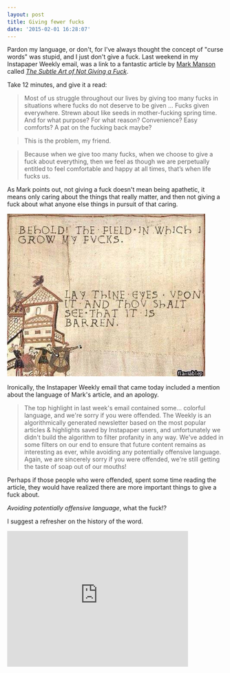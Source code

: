 ```yaml
---
layout: post
title: Giving fewer fucks
date: '2015-02-01 16:28:07'
---
```


Pardon my language, or don't, for I've always thought the concept of "curse words" was stupid, and I just don't give a fuck. Last weekend in my Instapaper Weekly email, was a link to a fantastic article by [Mark Manson](https://twitter.com/@IAmMarkManson) called *[The Subtle Art of Not Giving a Fuck](http://markmanson.net/not-giving-a-fuck)*.

Take 12 minutes, and give it a read:

> Most of us struggle throughout our lives by giving too many fucks in situations where fucks do not deserve to be given ... Fucks given everywhere. Strewn about like seeds in mother-fucking spring time. And for what purpose? For what reason? Convenience? Easy comforts? A pat on the fucking back maybe?

> This is the problem, my friend.

> Because when we give too many fucks, when we choose to give a fuck about everything, then we feel as though we are perpetually entitled to feel comfortable and happy at all times, that’s when life fucks us.

As Mark points out, not giving a fuck doesn't mean being apathetic, it means only caring about the things that really matter, and then not giving a fuck about what anyone else things in pursuit of that caring.

![I'm all out of fucks](/content/images/2015/02/2bY9hT4.jpg)

Ironically, the Instapaper Weekly email that came today included a mention about the language of Mark's article, and an apology.

> The top highlight in last week's email contained some... colorful language, and we're sorry if you were offended. The Weekly is an algorithmically generated newsletter based on the most popular articles & highlights saved by Instapaper users, and unfortunately we didn't build the algorithm to filter profanity in any way. We've added in some filters on our end to ensure that future content remains as interesting as ever, while avoiding any potentially offensive language. Again, we are sincerely sorry if you were offended, we're still getting the taste of soap out of our mouths! 

Perhaps if those people who were offended, spent some time reading the article, they would have realized there are more important things to give a fuck about. 

*Avoiding potentially offensive language*, what the fuck!?

I suggest a refresher on the history of the word.

<iframe width="420" height="315" src="https://www.youtube.com/embed/26UA578yQ5g" frameborder="0" allowfullscreen></iframe>